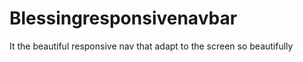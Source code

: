 # Blessingresponsivenavbar
It the beautiful responsive nav that adapt to the screen so beautifully 

